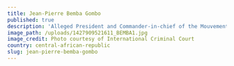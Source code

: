 ```yaml
---
title: Jean-Pierre Bemba Gombo
published: true
description: 'Alleged President and Commander-in-chief of the Mouvement de libération du Congo (Movement for the Liberation of Congo, MLC)'
image_path: /uploads/1427909521611_BEMBA1.jpg
image_credit: Photo courtesy of International Criminal Court
country: central-african-republic
slug: jean-pierre-bemba-gombo
---
```



